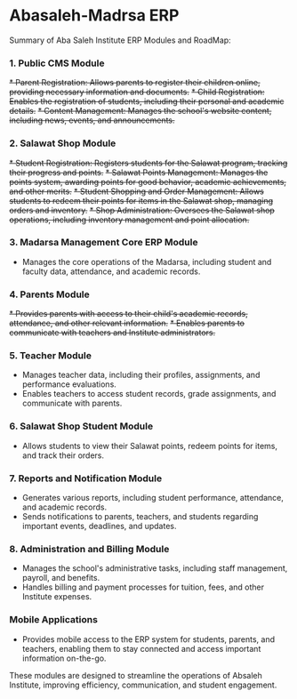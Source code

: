 # Abasaleh-Madrsa ERP
Summary of Aba Saleh Institute ERP Modules and RoadMap:

### 1. Public CMS Module
~~* Parent Registration: Allows parents to register their children online, providing necessary information and documents.~~
~~* Child Registration: Enables the registration of students, including their personal and academic details.~~
~~* Content Management: Manages the school's website content, including news, events, and announcements.~~

### 2. Salawat Shop Module
~~* Student Registration: Registers students for the Salawat program, tracking their progress and points.~~
~~* Salawat Points Management: Manages the points system, awarding points for good behavior, academic achievements, and other merits.~~
~~* Student Shopping and Order Management: Allows students to redeem their points for items in the Salawat shop, managing orders and inventory.~~
~~* Shop Administration: Oversees the Salawat shop operations, including inventory management and point allocation.~~

### 3. Madarsa Management Core ERP Module
* Manages the core operations of the Madarsa, including student and faculty data, attendance, and academic records.

### 4. Parents Module
~~* Provides parents with access to their child's academic records, attendance, and other relevant information.~~
~~* Enables parents to communicate with teachers and Institute administrators.~~

### 5. Teacher Module
* Manages teacher data, including their profiles, assignments, and performance evaluations.
* Enables teachers to access student records, grade assignments, and communicate with parents.

### 6. Salawat Shop Student Module
* Allows students to view their Salawat points, redeem points for items, and track their orders.

### 7. Reports and Notification Module
* Generates various reports, including student performance, attendance, and academic records.
* Sends notifications to parents, teachers, and students regarding important events, deadlines, and updates.

### 8. Administration and Billing Module
* Manages the school's administrative tasks, including staff management, payroll, and benefits.
* Handles billing and payment processes for tuition, fees, and other Institute expenses.

### Mobile Applications
* Provides mobile access to the ERP system for students, parents, and teachers, enabling them to stay connected and access important information on-the-go.

These modules are designed to streamline the operations of Absaleh Institute, improving efficiency, communication, and student engagement.
